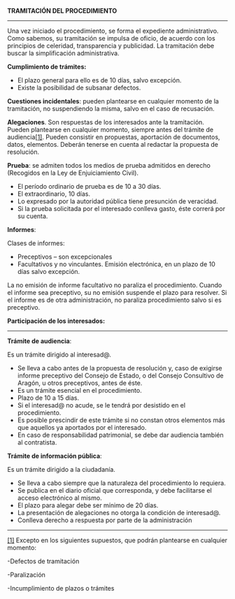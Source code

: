 **TRAMITACIÓN DEL PROCEDIMIENTO**

---

Una vez iniciado el procedimiento, se forma el expediente administrativo. Como sabemos, su tramitación se impulsa de oficio, de acuerdo con los principios de celeridad, transparencia y publicidad. La tramitación debe buscar la simplificación administrativa.

**Cumplimiento de trámites:**

* El plazo general para ello es de 10 días, salvo excepción.
* Existe la posibilidad de subsanar defectos.

**Cuestiones incidentales**: pueden plantearse en cualquier momento de la tramitación, no suspendiendo la misma, salvo en el caso de recusación.

**Alegaciones**. Son respuestas de los interesados ante la tramitación. Pueden plantearse en cualquier momento, siempre antes del trámite de audiencia[\[1\]](#_ftn1). Pueden consistir en propuestas, aportación de documentos, datos, elementos. Deberán tenerse en cuenta al redactar la propuesta de resolución.

**Prueba**: se admiten todos los medios de prueba admitidos en derecho \(Recogidos en la Ley de Enjuiciamiento Civil\).

* El período ordinario de prueba es de 10 a 30 días.
* El extraordinario, 10 días.
* Lo expresado por la autoridad pública tiene presunción de veracidad.
* Si la prueba solicitada por el interesado conlleva gasto, éste correrá por su cuenta.

**Informes**:

Clases de informes:

* Preceptivos – son excepcionales
* Facultativos y no vinculantes. Emisión electrónica, en un plazo de 10 días salvo excepción.

La no emisión de informe facultativo no paraliza el procedimiento. Cuando el informe sea preceptivo, su no emisión suspende el plazo para resolver. Si el informe es de otra administración, no paraliza procedimiento salvo si es preceptivo.



**Participación de los interesados:**

---

**Trámite de audiencia**:

Es un trámite dirigido al interesad@.

* Se lleva a cabo antes de la propuesta de resolución y, caso de exigirse informe preceptivo del Consejo de Estado, o del Consejo Consultivo de Aragón, u otros preceptivos, antes de éste.
* Es un trámite esencial en el procedimiento.
* Plazo de 10 a 15 días.
* Si el interesad@ no acude, se le tendrá por desistido en el procedimiento.
* Es posible prescindir de este trámite si no constan otros elementos más que aquellos ya aportados por el interesado.
* En caso de responsabilidad patrimonial, se debe dar audiencia también al contratista.

**Trámite de información pública**:

Es un trámite dirigido a la ciudadanía. 

* Se lleva a cabo siempre que la naturaleza del procedimiento lo requiera.
* Se publica en el diario oficial que corresponda, y debe facilitarse el acceso electrónico al mismo.
* El plazo para alegar debe ser mínimo de 20 días.
* La presentación de alegaciones no otorga la condición de interesad@.
* Conlleva derecho a respuesta por parte de la administración

  


---

[\[1\]](#_ftnref1) Excepto en los siguientes supuestos, que podrán plantearse en cualquier momento:

-Defectos de tramitación

-Paralización

-Incumplimiento de plazos o trámites



